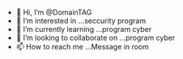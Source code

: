 - 👋 Hi, I’m @DomainTAG
- 👀 I’m interested in ...seccurity program
- 🌱 I’m currently learning ...program cyber
- 💞️ I’m looking to collaborate on ...program cyber
- 📫 How to reach me ...Message in room

<!---
DomainTAG/DomainTAG is a ✨ special ✨ repository because its `README.md` (this file) appears on your GitHub profile.
You can click the Preview link to take a look at your changes.
--->
